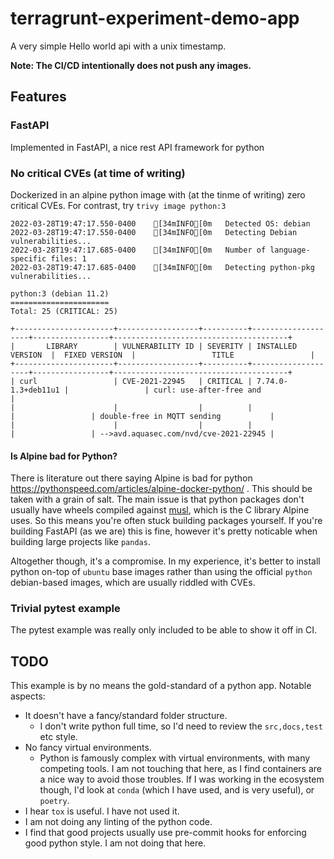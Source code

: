 # terragrunt-experiment-demo-app

A very simple Hello world api with a unix timestamp.

**Note: The CI/CD intentionally does not push any images.**

## Features

### FastAPI

Implemented in FastAPI, a nice rest API framework for python

### No critical CVEs (at time of writing)

Dockerized in an alpine python image with (at the tinme of writing) zero critical CVEs. For contrast, try `trivy image python:3`

```
2022-03-28T19:47:17.550-0400	[34mINFO[0m	Detected OS: debian
2022-03-28T19:47:17.550-0400	[34mINFO[0m	Detecting Debian vulnerabilities...
2022-03-28T19:47:17.685-0400	[34mINFO[0m	Number of language-specific files: 1
2022-03-28T19:47:17.685-0400	[34mINFO[0m	Detecting python-pkg vulnerabilities...

python:3 (debian 11.2)
======================
Total: 25 (CRITICAL: 25)

+----------------------+------------------+----------+--------------------+-----------------+---------------------------------------+
|       LIBRARY        | VULNERABILITY ID | SEVERITY | INSTALLED VERSION  |  FIXED VERSION  |                 TITLE                 |
+----------------------+------------------+----------+--------------------+-----------------+---------------------------------------+
| curl                 | CVE-2021-22945   | CRITICAL | 7.74.0-1.3+deb11u1 |                 | curl: use-after-free and              |
|                      |                  |          |                    |                 | double-free in MQTT sending           |
|                      |                  |          |                    |                 | -->avd.aquasec.com/nvd/cve-2021-22945 |
```

#### Is Alpine bad for Python?

There is literature out there saying Alpine is bad for python https://pythonspeed.com/articles/alpine-docker-python/ . This should be taken with a grain of salt. The main issue is that python packages don't usually have wheels compiled against [musl](https://musl.libc.org/), which is the C library Alpine uses. So this means you're often stuck building packages yourself. If you're building FastAPI (as we are) this is fine, however it's pretty noticable when building large projects like `pandas`.

Altogether though, it's a compromise. In my experience, it's better to install python on-top of `ubuntu` base images rather than using the official `python` debian-based images, which are usually riddled with CVEs.

### Trivial pytest example

The pytest example was really only included to be able to show it off in CI.

## TODO

This example is by no means the gold-standard of a python app. Notable aspects:

- It doesn't have a fancy/standard folder structure.
  + I don't write python full time, so I'd need to review the `src,docs,test` etc style.
- No fancy virtual environments.
  + Python is famously complex with virtual environments, with many competing tools. I am not touching that here, as I find containers are a nice way to avoid those troubles. If I was working in the ecosystem though, I'd look at `conda` (which I have used, and is very useful), or `poetry`.
- I hear `tox` is useful. I have not used it.
- I am not doing any linting of the python code.
- I find that good projects usually use pre-commit hooks for enforcing good python style. I am not doing that here.
